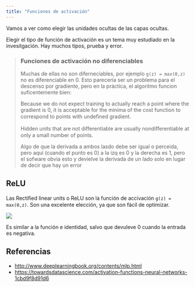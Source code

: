 ```yaml
---
title: "Funciones de activación"
---
```


Vamos a ver como elegir las unidades ocultas de las capas ocultas.

Elegir el tipo de función de activación es un tema muy estudiado en la invesitgación.
Hay muchos tipos, prueba y error.

> ### Funciones de activación no diferenciables
>
> Muchas de ellas no son diferneciables, por ejemplo `g(z) = max(0,z)` no es diferenciable en 0.
> Esto parecería ser un problema para el descenso por gradiente, pero en la práctica, el algoritmo funcion suficentemente bien:
>
> Because we do not expect training to actually reach a point where the gradient is 0,
> it is acceptable for the minima of the cost function to correspond to points with undeﬁned gradient.
>
> Hidden units that are not diﬀerentiable are usually nondiﬀerentiable at only a small number of points.
>
> Algo de que la derivada a ambos lasdo debe ser igual o perceida, pero aqui (cuando el punto es 0) a la izq es 0 y la derecha es 1,
> pero el sofware obvia esto y devielve la derivada de un lado solo en lugar de decir que hay un error

## ReLU

Las Rectiﬁed linear units o ReLU son la función de accivación `g(z) = max(0,z)`.
Son una excelente elección, ya que son fácil de optimizar.

![](https://nn.readthedocs.io/en/rtd/image/relu.png)

Es similar a la función e identidad, salvo que devuleve 0 cuando la entrada es negativa.




## Referencias

* http://www.deeplearningbook.org/contents/mlp.html
* https://towardsdatascience.com/activation-functions-neural-networks-1cbd9f8d91d6

